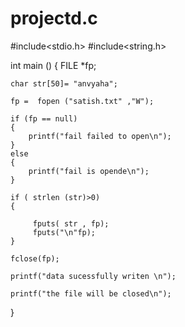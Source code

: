 # projectd.c

#include<stdio.h>
#include<string.h>

int main ()
{
	FILE *fp;

	char str[50]= "anvyaha";

	fp =  fopen ("satish.txt" ,"W");

	if (fp == null)
	{
		printf("fail failed to open\n");
	}
	else 
	{
		printf("fail is opende\n");
	}

	if ( strlen (str)>0)
	{

	     fputs( str , fp);
	     fputs("\n"fp);
	}

	fclose(fp);

	printf("data sucessfully writen \n");

	printf("the file will be closed\n");
}
